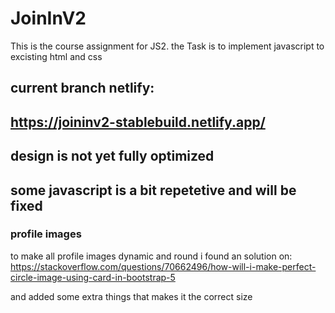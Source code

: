 # JoinInV2

This is the course assignment for JS2. the Task is to implement javascript to excisting html and css

## current branch netlify:


## https://joininv2-stablebuild.netlify.app/

## design is not yet fully optimized

## some javascript is a bit repetetive and will be fixed


### profile images

to make all profile images dynamic and round i found an solution on:
https://stackoverflow.com/questions/70662496/how-will-i-make-perfect-circle-image-using-card-in-bootstrap-5

and added some extra things that makes it the correct size